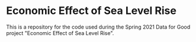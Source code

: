 # Economic Effect of Sea Level Rise
This is a repository for the code used during the Spring 2021 Data for Good project "Economic Effect of Sea Level Rise".
